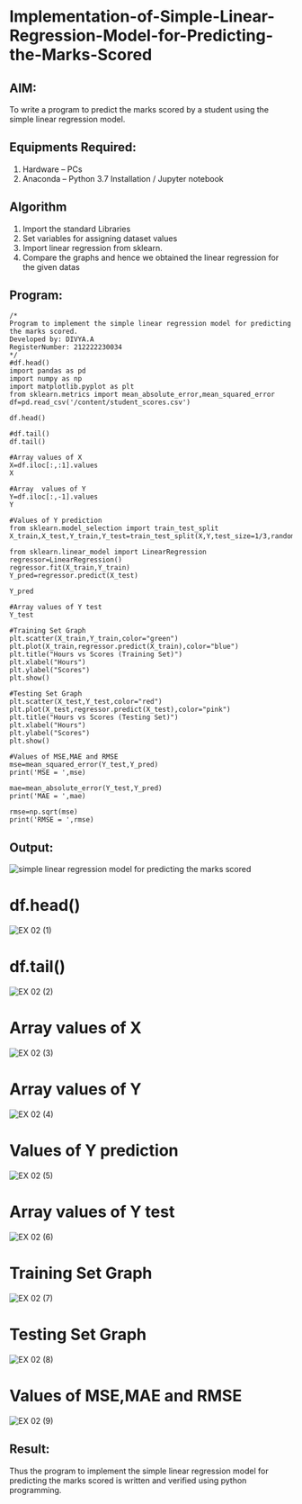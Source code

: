 # Implementation-of-Simple-Linear-Regression-Model-for-Predicting-the-Marks-Scored

## AIM:
To write a program to predict the marks scored by a student using the simple linear regression model.

## Equipments Required:
1. Hardware – PCs
2. Anaconda – Python 3.7 Installation / Jupyter notebook

## Algorithm
1. Import the standard Libraries
2. Set variables for assigning dataset values
3. Import linear regression from sklearn.
4. Compare the graphs and hence we obtained the linear regression for the given datas

## Program:
```
/*
Program to implement the simple linear regression model for predicting the marks scored.
Developed by: DIVYA.A
RegisterNumber: 212222230034 
*/
#df.head()
import pandas as pd
import numpy as np
import matplotlib.pyplot as plt
from sklearn.metrics import mean_absolute_error,mean_squared_error
df=pd.read_csv('/content/student_scores.csv')

df.head()

#df.tail()
df.tail()

#Array values of X
X=df.iloc[:,:1].values
X

#Array  values of Y
Y=df.iloc[:,-1].values
Y

#Values of Y prediction
from sklearn.model_selection import train_test_split
X_train,X_test,Y_train,Y_test=train_test_split(X,Y,test_size=1/3,random_state=0)

from sklearn.linear_model import LinearRegression
regressor=LinearRegression()
regressor.fit(X_train,Y_train)
Y_pred=regressor.predict(X_test)

Y_pred

#Array values of Y test
Y_test

#Training Set Graph
plt.scatter(X_train,Y_train,color="green")
plt.plot(X_train,regressor.predict(X_train),color="blue")
plt.title("Hours vs Scores (Training Set)")
plt.xlabel("Hours")
plt.ylabel("Scores")
plt.show()

#Testing Set Graph
plt.scatter(X_test,Y_test,color="red")
plt.plot(X_test,regressor.predict(X_test),color="pink")
plt.title("Hours vs Scores (Testing Set)")
plt.xlabel("Hours")
plt.ylabel("Scores")
plt.show()

#Values of MSE,MAE and RMSE
mse=mean_squared_error(Y_test,Y_pred)
print('MSE = ',mse)

mae=mean_absolute_error(Y_test,Y_pred)
print('MAE = ',mae)

rmse=np.sqrt(mse)
print('RMSE = ',rmse)
```

## Output:
![simple linear regression model for predicting the marks scored](sam.png)

# df.head()
![EX 02 (1)](https://github.com/Divya110205/Implementation-of-Simple-Linear-Regression-Model-for-Predicting-the-Marks-Scored/assets/119404855/ce6743b6-cd9b-41d5-9660-10a62dc01362)

# df.tail()
![EX 02 (2)](https://github.com/Divya110205/Implementation-of-Simple-Linear-Regression-Model-for-Predicting-the-Marks-Scored/assets/119404855/9d7f7fa0-ac2d-4770-897e-b3806d69c36d)

# Array values of X
![EX 02 (3)](https://github.com/Divya110205/Implementation-of-Simple-Linear-Regression-Model-for-Predicting-the-Marks-Scored/assets/119404855/fe5c5267-1351-474b-a6b9-fec743b68b64)

# Array values of Y
![EX 02 (4)](https://github.com/Divya110205/Implementation-of-Simple-Linear-Regression-Model-for-Predicting-the-Marks-Scored/assets/119404855/80c5a4de-42a5-4feb-b37d-f8ae3670a36f)

# Values of Y prediction
![EX 02 (5)](https://github.com/Divya110205/Implementation-of-Simple-Linear-Regression-Model-for-Predicting-the-Marks-Scored/assets/119404855/ea0add51-f811-4dd8-b26d-007a6a5f4c24)

# Array values of Y test
![EX 02 (6)](https://github.com/Divya110205/Implementation-of-Simple-Linear-Regression-Model-for-Predicting-the-Marks-Scored/assets/119404855/209b51e9-a503-4b0f-8e05-0e0ff12f1a41)

# Training Set Graph
![EX 02 (7)](https://github.com/Divya110205/Implementation-of-Simple-Linear-Regression-Model-for-Predicting-the-Marks-Scored/assets/119404855/bd103356-02bc-4dbc-a5ea-d98170f7cfb9)

# Testing Set Graph
![EX 02 (8)](https://github.com/Divya110205/Implementation-of-Simple-Linear-Regression-Model-for-Predicting-the-Marks-Scored/assets/119404855/5a0e8904-bfae-4def-80a2-51d500634e1b)

# Values of MSE,MAE and RMSE
![EX 02 (9)](https://github.com/Divya110205/Implementation-of-Simple-Linear-Regression-Model-for-Predicting-the-Marks-Scored/assets/119404855/5a885949-f602-45cb-842b-1fdb4c042c86)

## Result:
Thus the program to implement the simple linear regression model for predicting the marks scored is written and verified using python programming.
